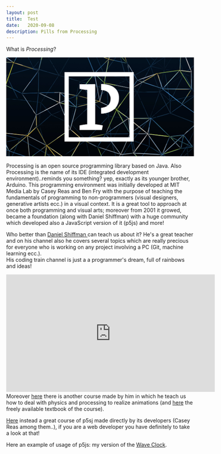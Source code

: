 ```yaml
---
layout: post
title:  Test 
date:   2020-09-08
description: Pills from Processing
---
```



What is *Processing*?

<img src="/assets/img/processing.jpg" style="max-width: 100%; height: auto;">

Processing is an open source programming library based on Java. Also Processing is the name of its IDE (integrated development environment)..reminds you something? yep, exactly as its younger brother, Arduino. This programming environment was initially developed at MIT Media Lab by Casey Reas and Ben Fry with the purpose of teaching the fundamentals of programming to non-programmers (visual designers, generative artists ecc.) in a visual context. It is a great tool to approach at once both programming and visual arts; moreover from 2001 it growed, became a foundation (along with Daniel Shiffman) with a huge community which developed also a JavaScript version of it (p5js) and more!

Who better than <a href="https://www.youtube.com/user/shiffman" target="_blank">Daniel Shiffman </a> can teach us about it? He's a great teacher and on his channel also he covers several topics which are really precious for everyone who is working on any project involving a PC (Git, machine learning ecc.).<br>
His coding train channel is just a a programmer's dream, full of rainbows and ideas!<br>
<iframe width="560" height="315" src="https://www.youtube.com/embed/HerCR8bw_GE" frameborder="0" allow="accelerometer; autoplay; encrypted-media; gyroscope; picture-in-picture" allowfullscreen></iframe>
<br>
Moreover <a href="https://www.kadenze.com/courses/the-nature-of-code-ii/" target="_blank">here</a> there is another course made by him in which he teach us how to deal with physics and processing to realize animations (and <a href="https://natureofcode.com/book/introduction/" target="_blank">here</a> the freely available textbook of the course).

<a href="https://www.kadenze.com/courses/introduction-to-programming-for-the-visual-arts-with-p5-js-vi" target="_blank">Here</a> instead a great course of p5sj made directly by its developers (Casey Reas among them..), if you are a web developer you have definitely to take a look at that!

Here an example of usage of p5js: my version of the <a href="https://fabiomarchiano.github.io/projects/waveclock" target="_blank">Wave Clock</a>.